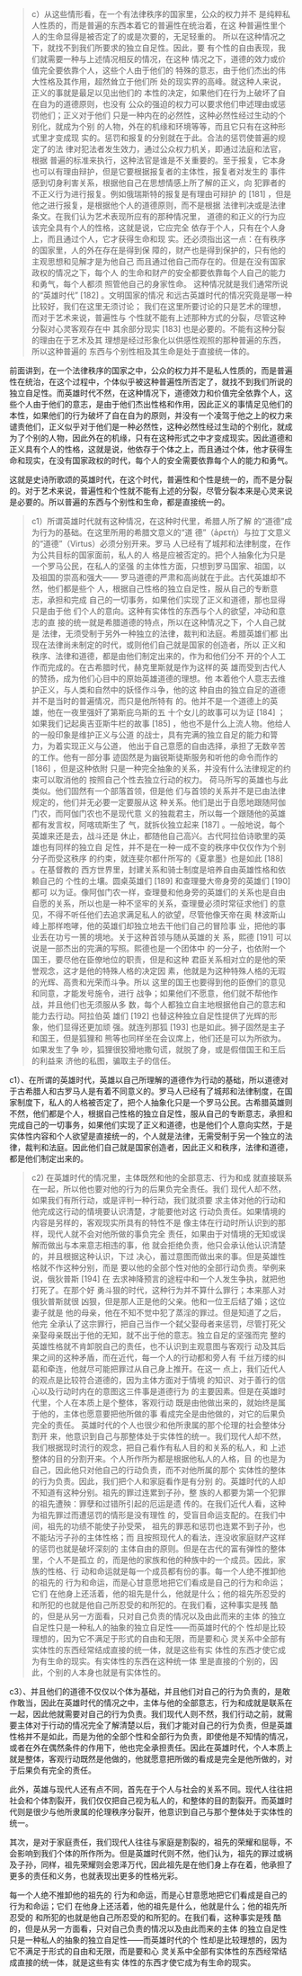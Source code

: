<blockquote data-pid="ZfaQxdKo">c）从这些情形看，在⼀个有法律秩序的国家⾥，公众的权⼒并不 是纯粹私⼈性质的，⽽是普遍的东⻄本着它的普遍性在统治着，在这 种普遍性⾥个⼈的⽣命显得是被否定了的或是次要的，⽆⾜轻重的。 所以在这种情况之下，就找不到我们所要求的独⽴⾃⾜性。因此，要 有个性的⾃由表现，我们就需要⼀种与上述情况相反的情况，在这种 情况之下，道德的效⼒或价值完全要依靠个⼈，这些个⼈由于他们的 特殊的意志，由于他们杰出的伟⼤性格及其作⽤，超然耸⽴于他们所 处的现实界的⾼峰。就这种⼈来说，正义的事就是最⾜以⻅出他们的 本性的决定，如果他们在⾏为上破坏了⾃在⾃为的道德原则，也没有 公众的强迫的权⼒可以要求他们申述理由或惩罚他们；正义对于他们 只是⼀种内在的必然性，这种必然性经过⽣动的个别化，就成为个别 的⼈物，外在的机缘和环境等等，⽽且它只有在这种形式⾥才变成现 实的。惩罚和报复的分别就在于此。合法的惩罚使普遍的规定了的法 律对犯法者发⽣效⼒，通过公众权⼒机关，即通过法庭和法官，根据 普遍的标准来执⾏，这种法官是谁是不关重要的。⾄于报复，它本⾝ 也可以有理由辩护，但是它要根据报复者的主体性，报复者对发⽣的 事件感到切⾝利害关系，根据他⾃⼰在思想情感上所了解的正义，向 犯罪者的不正义⾏为进⾏报复。例如俄瑞斯特的报复是有理由可辩护 的 [181] ，但是他之进⾏报复，是根据他个⼈的道德原则，⽽不是根据 法律判决或是法律条⽂。在我们认为艺术表现所应有的那种情况⾥， 道德的和正义的⾏为应该完全具有个⼈的性格，这就是说，它应完全 依存于个⼈，只有在个⼈⾝上，⽽且通过个⼈，它才获得⽣命和现 实。还必须指出这⼀点：在有秩序的国家⾥，⼈的外在存在是得到保 障的，财产也是得到保护的，只有他的主观思想和⻅解才是为他⾃⼰ ⽽且通过他⾃⼰⽽存在的。但是在没有国家政权的情况之下，每个⼈ 的⽣命和财产的安全都要依靠每个⼈⾃⼰的能⼒和勇⽓，每个⼈都须 照管他⾃⼰的⾝家性命。 这种情况就是我们通常所说的“英雄时代”  [182] 。⽂明国家的情况 和远古英雄时代的情况究竟是哪⼀种⽐较好，我们在这⾥⽆须讨论； 我们在这⾥所要讨论的只是艺术的理想，⽽对于艺术来说，普遍性与 个性就不能有上述那种⽅式的分裂，尽管这种分裂对⼼灵客观存在中 其余部分现实 [183] 也是必要的。不能有这种分裂的理由在于艺术及其 理想是经过形象化以供感性观照的那种普遍的东⻄，所以这种普遍的 东⻄与个别性相及其⽣命是处于直接统⼀体的。</blockquote><p data-pid="rFVlPSp_">前面讲到，在一个法律秩序的国家之中，公众的权力并不是私人性质的，而是普遍性在统治，在这个过程中，个体似乎被这种普遍性所否定了，就找不到我们所说的独立自足性。而英雄时代不然，在这种情况下，道德效力和价值完全依靠个人，这些个人由于他们的意志，是由于他们杰出性格和作用，因此正义的事情足见他们的本性，如果他们的行为破坏了自在自为的原则，并没有一个凌驾于他之上的权力来谴责他们，正义似乎对于他们是一种必然性，这种必然性经过生动的个别化，就成为了个别的人物，因此外在的机缘，只有在这种形式之中才变成现实。因此道德和正义具有个人的性格，这就是说，他依存于个体之上，而且通过个体，他才获得生命和现实，在没有国家政权的时代，每个人的安全需要依靠每个人的能力和勇气。</p><p data-pid="_m9N3Pj5">这就是史诗所歌颂的英雄时代，在这个时代，普遍性和个性是统一的，而不是分裂的。对于艺术来说，普遍性和个性就不能有上述的分裂，尽管分裂本来是心灵来说是必要的。所以普遍的东西与个别性和生命，都是直接统一的。</p><blockquote data-pid="SXgjXNXI">c1）所谓英雄时代就有这种情况，在这种时代⾥，希腊⼈所了解 的“道德”成为⾏为的基础。在这⾥所⽤的希腊⽂意义的“道 德”（ẚρετὴ）与拉丁⽂意义的“道德”（Virtus）必须分别开来。罗⻢ ⼈已经有了城邦和法律制度，在作为公共⽬标的国家⾯前，私⼈的⼈ 格是应被否定的。把个⼈抽象化为只是⼀个罗⻢公⺠，在私⼈的坚强 的主体性⽅⾯，只想到罗⻢国家、祖国，以及祖国的崇⾼和强⼤—— 罗⻢道德的严肃和⾼尚就在于此。古代英雄却不然，他们都是些个 ⼈，根据⾃⼰性格的独⽴⾃⾜性，服从⾃⼰的专断意志，承担和完成 ⾃⼰的⼀切事务，如果他们实现了正义和道德，那也显得只是由于他 们个⼈的意向。这种有实体性的东⻄与个⼈的欲望，冲动和意志的直 接的统⼀就是希腊道德的特点，所以在这种情况之下，个⼈⾃⼰就是 法律，⽆须受制于另外⼀种独⽴的法律，裁判和法庭。希腊英雄们都 出现在法律尚未制定的时代，或则他们⾃⼰就是国家的创造者，所以 正义和秩序、法律和道德，都是由他们制定出来的，作为和他们分不 开的个⼈⼯作⽽完成的。在古希腊时代，赫克⾥斯就是作为这样的英 雄⽽受到古代⼈的赞扬，成为他们⼼⽬中的原始英雄道德的理想。他 本着他个⼈意志去维护正义，与⼈类和⾃然中的妖怪作⽃争，他的这 种⾃由的独⽴⾃⾜的道德并不是当时的普遍情况，⽽只是他所特有 的。他并不是⼀个道德上的英雄，他在⼀夜⾥强奸了第斯庇乌斯的五 ⼗个⼥⼉的故事可以为证 [184] ；如果我们记起奥吉亚斯⽜栏的故事 [185] ，他也不是什么上流⼈物。他给⼈的⼀般印象是维护正义与公道 的战⼠，具有完满的独⽴⾃⾜的能⼒和膂⼒，为着实现正义与公道， 他出于⾃⼰意愿的⾃由选择，承担了⽆数⾟苦的⼯作。他有⼀部分事 迹固然是为幽锐斯徒斯服务和听他的命令⽽作的 [186] ，但是这种依附 只是⼀种完全抽象的关系，并没有什么法律规定的约束可以取消他的 按照⾃⼰个性去独⽴⾏动的权⼒。 荷⻢所写的英雄也与此类似。他们固然有⼀个部落⾸领，但是他 们与⾸领的关系并不是已由法律规定的，他们并⽆必要⼀定要服从这 种关系。他们是出于⾃愿地跟随阿伽门农，⽽阿伽门农也不是现代意 义的独裁君主，所以每⼀个跟随他的英雄都有发⾔权，阿喀琉斯⽣了 ⽓，就拆伙独⽴起来 [187] 。⼀般地说，每个英雄来还是去，战⽃还是 休⽌，都随他⾃⼰⾼兴。古代阿拉伯诗歌⾥的英雄也有同样的独⽴⾃ ⾜性，并不是在⼀种⼀成不变的秩序中仅仅作为个别分⼦⽽受这秩序 的约束，就连斐尔都什所写的《夏拿墨》也是如此 [188] 。在基督教的 ⻄⽅世界⾥，封建关系和骑⼠制度是培养⾃由英雄性格和依赖⾃⼰的 个性的⼟壤。圆桌英雄们 [189] 和查理曼⼤帝⾝旁的英雄们 [190] 都可 以为证。像阿伽门农⼀样，查理曼和他⾝旁的英雄们的关系也是⾃由 ⾃愿的关系，所以也是⼀种不坚牢的关系，查理曼必须时常征求他们 的意⻅，不得不听任他们去追求满⾜私⼈的欲望，尽管他像天帝在奥 林波斯⼭峰上那样咆哮，他的英雄们却独⽴地去⼲他们⾃⼰的冒险事 业，把他的事业丢在功亏⼀篑的境地。关于这种⾸领与随从英雄的关 系，熙德 [191] 可以说是⼀部杰出的完满的写照。熙德也是⼀个团体中 的⼀分⼦，也依附⼀个国王，要尽他在⾂僚地位的职责，但是和这种 君⾂关系相对⽴的是他的荣誉观念，这才是他的特殊⼈格的决定因 素，他就是为这种特殊⼈格的⽆瑕的光辉、⾼贵和光荣⽽⽃争。所以 这⾥的国王也要得到他的⾂僚们的意⻅和同意，才能发号施令，进⾏ 战争；如果他们不愿意，他们就不帮他作战，并且他们也⽆须服从多 数，每个⼈都独⽴⾃主地根据他⾃⼰的意志和能⼒去⾏动。阿拉伯英 雄们 [192] 也替这种独⽴⾃⾜性提供了光辉的形象，他们显得还更加顽 强。就连列那狐 [193] 也是如此。狮⼦固然是主⼦和国王，但是狐狸和 熊等也同样坐在会议席上，他们还是可以为所欲为。如果发⽣了争 吵，狐狸很狡猾地撒句谎，就脱了⾝，或是假借国王和王后的利益来 济他的私图，骗取主⼦的信任。 </blockquote><p data-pid="7GahdGBn">c1）、在所谓的英雄时代，英雄以自己所理解的道德作为行动的基础，所以道德对于古希腊人和古罗马人是有着不同意义的。罗马人已经有了城邦和法律制度，在国家制度下，私人的人格被否定了，把个人抽象化只是一个罗马公民。古希腊英雄则不然，他们都是个人，根据自己性格的独立自足性，服从自己的专断意志，承担和完成自己的一切事务，如果他们实现了正义和道德，也是他们个人意向实然，于是实体性内容和个人欲望是直接统一的，个人就是法律，无需受制于另一个独立的法律，裁判和法庭。因此他们自己就是国家创造者，因此正义和秩序，法律和道德，都是他们制定出来的。</p><blockquote data-pid="fz6HCbKr">c2) 在英雄时代的情况⾥，主体既然和他的全部意志、⾏为和成 就直接联系在⼀起，所以他也要对他的⾏为的后果负完全责任。我们 现代⼈却不然，如果我们有所⾏动，或是评判⼀种⾏动，我们就须要 求主体对他的⾏动和他完成这⾏动的情境要认识清楚，才能要他对这 ⾏动负责任。如果情境的内容是另样的，客观现实所具有的特性不是 像主体在⾏动时所认识到的那样，现代⼈就不会对他所做的事负完全 责任，如果由于对情境的⽆知或误解⽽做出与本来意志相违的事，他 就会拒绝负责，他只会承认他认识清楚的，并且根据这种认识，下过 决⼼，蓄过意图⽽做出来的事。但是英雄性格就不作这种分别，⽽是 要以他的全部个性对他的全部⾏动负责。举例来说，俄狄普斯 [194] 在 去求神降预⾔的途程中和⼀个⼈发⽣争执，就把他打死了。在那个好 勇⽃狠的时代，这种⾏为并不算什么罪⾏；本来那⼈对俄狄普斯就很 凶狠，但是那⼈正是他的⽗亲。他和⼀位王后结了婚；这位妻⼦就是 他的⺟亲，他在不知不觉中犯了蒸淫的罪过。但是知道了之后，他完 全承认了这宗罪⾏，把⾃⼰当作⼀个弑⽗娶⺟者来惩罚，尽管打死⽗ 亲娶⺟亲既出于他的⽆知，就不出于他的意志。独⽴⾃⾜的坚强⽽完 整的英雄性格就不肯卸脱⾃⼰的责任，也不认识到主观意图与客观⾏ 动及其后果之间的这种⽭盾，⽽在近代，每⼀个⼈的⾏动都和旁⼈有 千丝万缕的纠葛和牵连，他就尽可能把罪过从⾃⼰⾝上推开。在这⼀ 点上，我们近代⼈的观点是⽐较符合道德的，因为主体⽅⾯对于情境 的知识、对于善⾏的信⼼以及⾏动时内在的意图这三件事是道德⾏为 的主要因素。但是在英雄时代⾥，个⼈在本质上是个整体，客观⾏动 既是由他做出来的，就始终是属于他的，主体也愿意要把他所做的事 看成完全是由他做的，对它的后果负完全的责任。 英雄时代的个⼈也很少和他所⾪属的那个伦理的社会整体分割开 来，他意识到⾃⼰与那整体处于实体性的统⼀。我们现代⼈却不然， 我们根据现时流⾏的观念，把⾃⼰看作有私⼈⽬的和关系的私⼈，和 上述整体的⽬的分割开来。个⼈所作所为都是根据他私⼈的⼈格，⽬ 的也是为⾃⼰，因此他只对他⾃⼰的⾏动负责，⽽不对他所属的那个 实体性的整体的⾏为负责。因此，我们把个⼈和家庭看作是有分别 的。英雄时代的⼈却不知道有这种分别。祖先的罪过连累到⼦孙，整 族的⼈都要为第⼀个犯罪的祖先遭殃：罪孽和过错所引起的厄运是遗 传的。在我们近代⼈看，这种为祖先罪过⽽遭惩罚的情形是没有理性 的，受盲⽬命运⽀配的。在我们中间，祖先的功绩不能使⼦孙受荣， 祖先的罪恶和惩罚也连累不到⼦孙，也不能玷污⼦孙的主体性格；⽽ 且按照现代⼈的看法，连没收家庭财产这样的惩罚也就是破坏深刻的 主体⾃由的原则。但是在古代的富有弹性的整体⾥，个⼈不是孤⽴ 的，⽽是他的家族和他的种族中的⼀个成员。因此，家族的性格、⾏ 动和命运就是每⼀个成员都有份的事。每⼀个⼈绝不推卸他的祖先的 ⾏为和命运，⽽是⼼⽢意愿地把它们看成是⾃⼰的⾏为和命运；它们 在他⾝上还活着，他的祖先是什么，他就是什么；他的祖先所忍受的 和所犯的也就是他⾃⼰所忍受的和所犯的。在我们看，这种事实是残 酷的，但是从另⼀⽅⾯看，只对⾃⼰负责的情况以及由此⽽来的主体 的独⽴⾃⾜性只是⼀种私⼈的抽象的独⽴⾃⾜性——⽽英雄时代的个 性却是⽐较理想的，因为它不满⾜于形式的⾃由和⽆限，⽽是要和⼼ 灵关系中全部有实体性的东⻄经常结成直接的统⼀体，就是这些有实 体性的东⻄才使它成为有⽣命的现实。有实体性的东⻄在这种统⼀体 ⾥是直接的个别的，因此，个别的⼈本⾝也就是有实体性的。 </blockquote><p data-pid="Ao4nmdXq">c3）、并且他们的道德不仅仅以个体为基础，并且他们对自己的行为负责的，是敢作敢当，因此在英雄时代的情况之中，主体与他的全部意志，行为和成就是联系在一起，因此他就需要对自己的行为负责。我们现代人则不然，我们行动之前，就需要主体对于行动的情况完全了解清楚以后，我们才能对自己的行为负责，但是英雄性格并不是如此，而是为他的全部个性和全部行为负责，即使他是不知情的情况，或者在外在偶然条件的作用下，他也完全承担责任。因此在英雄时代，个人本质上就是整体，客观行动既然是他做的，他就愿意把所做的看成是完全是他所做的，对于后果负有完全的责任。</p><p data-pid="X2pCv6EX">此外，英雄与现代人还有点不同，首先在于个人与社会的关系不同。现代人往往把社会和个体割裂开，我们仅仅把自己视为私人的，和整体的目的割裂开。而英雄时代则是很少与他所隶属的伦理秩序分裂开，他意识到自己与那个整体处于实体性的统一。</p><p data-pid="SSrE0dkC">其次，是对于家庭责任，我们现代人往往与家庭是割裂的，祖先的荣耀和屈辱，不会影响到我们个体的所作所为。但是英雄时代则不然，他们认为，祖先的罪过或祸及子孙，同样，祖先荣耀则会恩泽万代，因此祖先是在他们身上存在着，他承担了更多的责任和义务，也就表现出更多的性格光彩。</p><p data-pid="VFLRrbsW">每⼀个⼈绝不推卸他的祖先的 ⾏为和命运，⽽是⼼⽢意愿地把它们看成是⾃⼰的⾏为和命运；它们 在他⾝上还活着，他的祖先是什么，他就是什么；他的祖先所忍受的 和所犯的也就是他⾃⼰所忍受的和所犯的。在我们看，这种事实是残 酷的，但是从另⼀⽅⾯看，只对⾃⼰负责的情况以及由此⽽来的主体 的独⽴⾃⾜性只是⼀种私⼈的抽象的独⽴⾃⾜性——⽽英雄时代的个 性却是⽐较理想的，因为它不满⾜于形式的⾃由和⽆限，⽽是要和⼼ 灵关系中全部有实体性的东⻄经常结成直接的统⼀体，就是这些有实 体性的东⻄才使它成为有⽣命的现实。</p><p></p>
